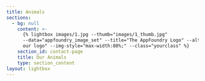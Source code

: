 ```yaml
---
title: Animals
sections:
  - bg: null
    content: >-
      {% lightbox images/1.jpg --thumb="images/1_thumb.jpg"
      --data="appfoundry_image_set" --title="The AppFoundry Logo" --alt="This is
      our logo" --img-style="max-width:80%;" --class="yourclass" %}
    section_id: contact-page
    title: Our Animals
    type: section_content
layout: lightbox
---
```


